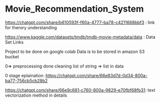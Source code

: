 # Movie_Recommendation_System

https://chatgpt.com/share/b610593f-f60a-4777-ba78-c4211668bbf3 :  link for therory understanding

https://www.kaggle.com/datasets/tmdb/tmdb-movie-metadata/data :   Data Set Links

Project to be done on google colab
Data is to be stored in amazon S3 bucket

0=> preprocessing done
cleaning
list of string => list in  data

0 stage eplaination :https://chatgpt.com/share/66e83d7d-0d34-800a-ba77-756cb5cb28b2

https://chatgpt.com/share/66e9c681-c760-800a-9829-e70fbf68fb31: text vectorization method in details
